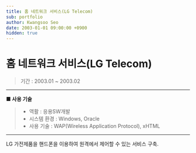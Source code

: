 ```yaml
---
title: 홈 네트워크 서비스(LG Telecom)
sub: portfolio
author: Kwangsoo Seo
date: 2003-01-01 09:00:00 +0900
hidden: true
---
```


# 홈 네트워크 서비스(LG Telecom)
> 기간 : 2003.01 ~ 2003.02

---

**■ 사용 기술**

>  * 역활 : 응용SW개발
>  * 시스템 환경 : Windows, Oracle
>  * 사용 기술 : WAP(Wireless Application Protocol), xHTML

---

LG 가전제품을 핸드폰을 이용하여 원격에서 제어할 수 있는 서비스 구축.
